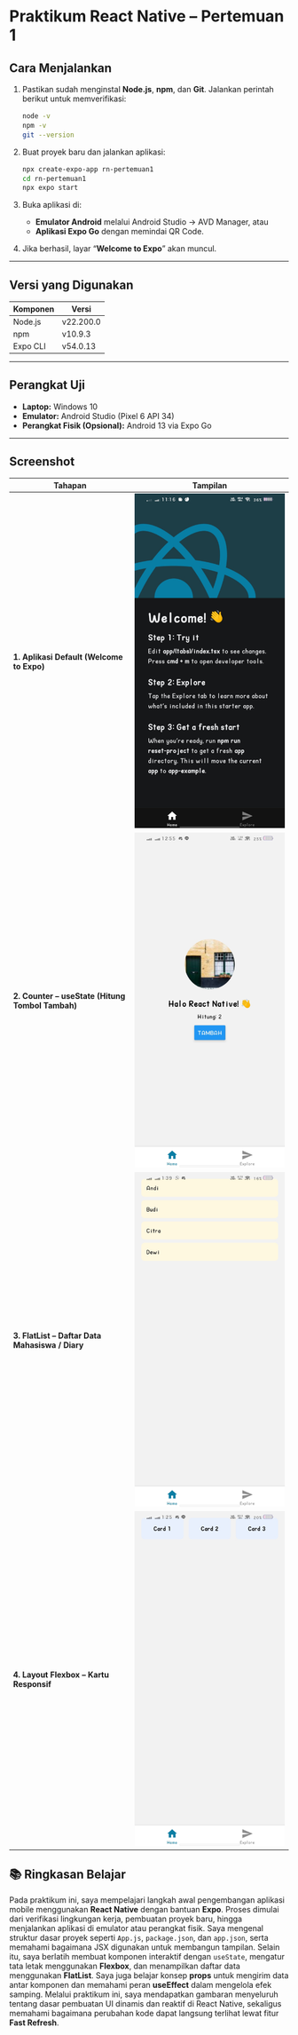 # Praktikum React Native – Pertemuan 1

## Cara Menjalankan

1. Pastikan sudah menginstal **Node.js**, **npm**, dan **Git**.
   Jalankan perintah berikut untuk memverifikasi:

   ```bash
   node -v
   npm -v
   git --version
   ```
2. Buat proyek baru dan jalankan aplikasi:

   ```bash
   npx create-expo-app rn-pertemuan1
   cd rn-pertemuan1
   npx expo start
   ```
3. Buka aplikasi di:

   * **Emulator Android** melalui Android Studio → AVD Manager, atau
   * **Aplikasi Expo Go** dengan memindai QR Code.
4. Jika berhasil, layar “**Welcome to Expo**” akan muncul.

---

## Versi yang Digunakan

| Komponen     | Versi      |
| ------------ | -------    |
| Node.js      | v22.200.0  |
| npm          | v10.9.3    |
| Expo CLI     | v54.0.13   |

---

## Perangkat Uji

* **Laptop:** Windows 10
* **Emulator:** Android Studio (Pixel 6 API 34)
* **Perangkat Fisik (Opsional):** Android 13 via Expo Go

---

## Screenshot

| Tahapan | Tampilan |
|----------|-----------|
| **1. Aplikasi Default (Welcome to Expo)** | ![App Default](./screenshots/appDefault.png) |
| **2. Counter – useState (Hitung Tombol Tambah)** | ![Counter](./screenshots/counter.png) |
| **3. FlatList – Daftar Data Mahasiswa / Diary** | ![FlatList](./screenshots/flatlist.png) |
| **4. Layout Flexbox – Kartu Responsif** | ![Flexbox](./screenshots/flexbox.png) |



## 📚 Ringkasan Belajar

Pada praktikum ini, saya mempelajari langkah awal pengembangan aplikasi mobile menggunakan **React Native** dengan bantuan **Expo**. Proses dimulai dari verifikasi lingkungan kerja, pembuatan proyek baru, hingga menjalankan aplikasi di emulator atau perangkat fisik. Saya mengenal struktur dasar proyek seperti `App.js`, `package.json`, dan `app.json`, serta memahami bagaimana JSX digunakan untuk membangun tampilan.
Selain itu, saya berlatih membuat komponen interaktif dengan `useState`, mengatur tata letak menggunakan **Flexbox**, dan menampilkan daftar data menggunakan **FlatList**. Saya juga belajar konsep **props** untuk mengirim data antar komponen dan memahami peran **useEffect** dalam mengelola efek samping. Melalui praktikum ini, saya mendapatkan gambaran menyeluruh tentang dasar pembuatan UI dinamis dan reaktif di React Native, sekaligus memahami bagaimana perubahan kode dapat langsung terlihat lewat fitur **Fast Refresh**.
